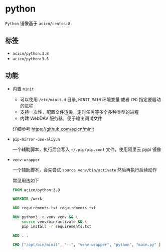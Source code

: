 # python

`Python` 镜像基于 `acicn/centos:8`

## 标签

* `acicn/python:3.8`
* `acicn/python:3.6`

## 功能

* 内置 `minit`

    - 可以使用 `/etc/minit.d` 目录, `MINIT_MAIN` 环境变量 或者 `CMD` 指定要启动的进程
    - 支持一次性，配置文件渲染，定时任务等多个多种类型的进程
    - 内建 WebDAV 服务器，便于输出调试文件

    
    详细参考 https://github.com/acicn/minit

* `pip-mirror-use-aliyun`

    一个辅助脚本，执行后会写入 `~/.pip/pip.conf` 文件，使用阿里云 pypi 镜像

* `venv-wrapper`

    一个辅助脚本，会先尝试 `source venv/bin/activate` 然后再执行后续动作

    常见用法如下

    ```dockerfile
    FROM acicn/python:3.8

    WORKDIR /work

    ADD requirements.txt requirements.txt

    RUN python3 -m venv venv && \
        source venv/bin/activate && \
        pip install -r requirements.txt

    ADD . .

    CMD ["/opt/bin/minit", "--", "venv-wrapper", "python", "main.py" ]
    ```
